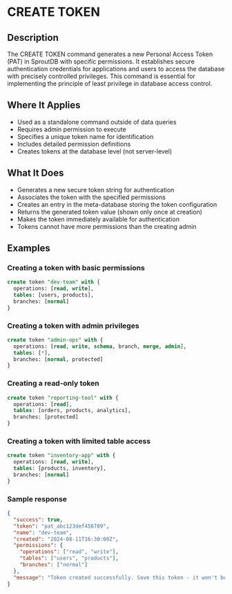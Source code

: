# CREATE TOKEN

## Description

The CREATE TOKEN command generates a new Personal Access Token (PAT) in SproutDB with specific permissions. It establishes secure authentication credentials for applications and users to access the database with precisely controlled privileges. This command is essential for implementing the principle of least privilege in database access control.

## Where It Applies

- Used as a standalone command outside of data queries
- Requires admin permission to execute
- Specifies a unique token name for identification
- Includes detailed permission definitions
- Creates tokens at the database level (not server-level)

## What It Does

- Generates a new secure token string for authentication
- Associates the token with the specified permissions
- Creates an entry in the meta-database storing the token configuration
- Returns the generated token value (shown only once at creation)
- Makes the token immediately available for authentication
- Tokens cannot have more permissions than the creating admin

## Examples

### Creating a token with basic permissions

```sql
create token "dev-team" with {
  operations: [read, write],
  tables: [users, products],
  branches: [normal]
}
```

### Creating a token with admin privileges

```sql
create token "admin-ops" with {
  operations: [read, write, schema, branch, merge, admin],
  tables: [*],
  branches: [normal, protected]
}
```

### Creating a read-only token

```sql
create token "reporting-tool" with {
  operations: [read],
  tables: [orders, products, analytics],
  branches: [protected]
}
```

### Creating a token with limited table access

```sql
create token "inventory-app" with {
  operations: [read, write],
  tables: [products, inventory],
  branches: [normal]
}
```

### Sample response

```json
{
  "success": true,
  "token": "pat_abc123def456789",
  "name": "dev-team",
  "created": "2024-08-11T16:30:00Z",
  "permissions": {
    "operations": ["read", "write"],
    "tables": ["users", "products"],
    "branches": ["normal"]
  },
  "message": "Token created successfully. Save this token - it won't be shown again."
}
```
